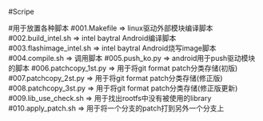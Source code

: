 #Scripe

#用于放置各种脚本
#001.Makefile				=>		linux驱动外部模块编译脚本
#002.build_intel.sh			=>		intel baytral Android编译脚本
#003.flashimage_intel.sh	=>		intel baytral Android烧写image脚本
#004.compile.sh				=>		调用脚本
#005.push_ko.py				=>		android用于push驱动模块的脚本
#006.patchcopy_1st.py		=>		用于将git format patch分类存储(初版)
#007.patchcopy_2st.py		=>		用于将git format patch分类存储(修正版)
#008.patchcopy_3st.py		=>		用于将git format patch分类存储(修正版更新)
#009.lib_use_check.sh 		=>  	用于找出rootfs中没有被使用的library
#010.apply_patch.sh 		=> 		用于将一个分支的patch打到另外一个分支上	
